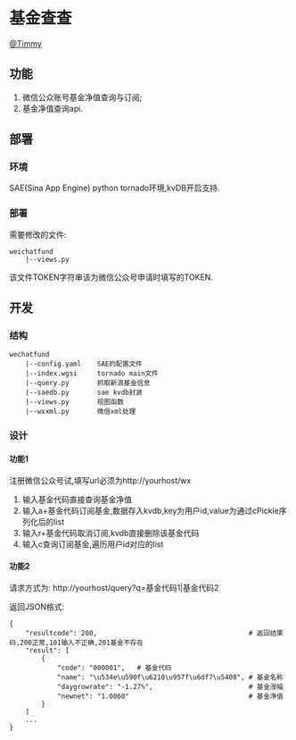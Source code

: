 # 基金查查 #

[@Timmy](http://weibo.com/zhu327)

## 功能 ##

1. 微信公众账号基金净值查询与订阅;
2. 基金净值查询api.

## 部署 ##
### 环境 ###

SAE(Sina App Engine) python tornado环境,kvDB开启支持.

### 部署 ###

需要修改的文件:

    weichatfund
        |--views.py
        
该文件TOKEN字符串该为微信公众号申请时填写的TOKEN.
        
## 开发 ##
### 结构 ###

    wechatfund
        |--config.yaml    SAE的配置文件
        |--index.wgsi     tornado main文件
        |--query.py       抓取新浪基金信息
        |--saedb.py       sae kvdb封装
        |--views.py       视图函数
        |--wxxml.py       微信xml处理

### 设计 ###

#### 功能1 ####

注册微信公众号试,填写url必须为http://yourhost/wx
1. 输入基金代码直接查询基金净值
2. 输入a+基金代码订阅基金,数据存入kvdb,key为用户id,value为通过cPickle序列化后的list
3. 输入r+基金代码取消订阅,kvdb直接删除该基金代码
4. 输入c查询订阅基金,遍历用户id对应的list

#### 功能2 ####

请求方式为:
http://yourhost/query?q=基金代码1|基金代码2

返回JSON格式:

    {
        "resultcode": 200,                                      # 返回结果码,200正常,101输入不正确,201基金不存在
        "result": [
            {
                "code": "000001",   # 基金代码
                "name": "\u534e\u590f\u6210\u957f\u6df7\u5408", # 基金名称
                "daygrowrate": "-1.27%",                        # 基金涨幅
                "newnet": "1.0860"                              # 基金净值
            }
        ]
        ...
    }
